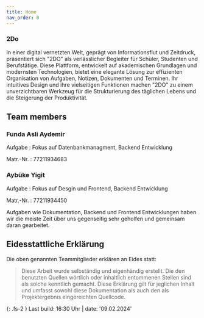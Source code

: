 ```yaml
---
title: Home
nav_order: 0
---
```


### 2Do 

In einer digital vernetzten Welt, geprägt von Informationsflut und Zeitdruck, präsentiert sich "2DO" als verlässlicher Begleiter für Schüler, Studenten und Berufstätige. Diese Plattform, entwickelt auf akademischen Grundlagen und modernsten Technologien, bietet eine elegante Lösung zur effizienten Organisation von Aufgaben, Notizen, Dokumenten und Terminen. Ihr intuitives Design und ihre vielseitigen Funktionen machen "2DO" zu einem unverzichtbaren Werkzeug für die Strukturierung des täglichen Lebens und die Steigerung der Produktivität.

## Team members

### Funda Asli Aydemir


Aufgabe
: Fokus auf Datenbankmanagment, Backend Entwicklung

Matr.-Nr.
: 77211934683  


### Aybüke Yigit

Aufgabe 
: Fokus auf Desgin und Frontend, Backend Entwicklung

Matr.-Nr.
: 77211934450


Aufgaben wie Dokumentation, Backend und Frontend Entwicklungen haben wir die meiste Zeit über uns gegenseitig sehr geholfen und gemeinsam daran gearbeitet. 

## Eidesstattliche Erklärung

Die oben genannten Teammitglieder erklären an Eides statt:

> Diese Arbeit wurde selbständig und eigenhändig erstellt. Die den benutzten Quellen wörtlich oder inhaltlich entommenen Stellen sind als solche kenntlich gemacht. Diese Erklärung gilt für jeglichen Inhalt und umfasst sowohl diese Dokumentation als auch den als Projektergebnis eingereichten Quellcode.

{: .fs-2 }
Last build: 16:30 Uhr | date: '09.02.2024' 
